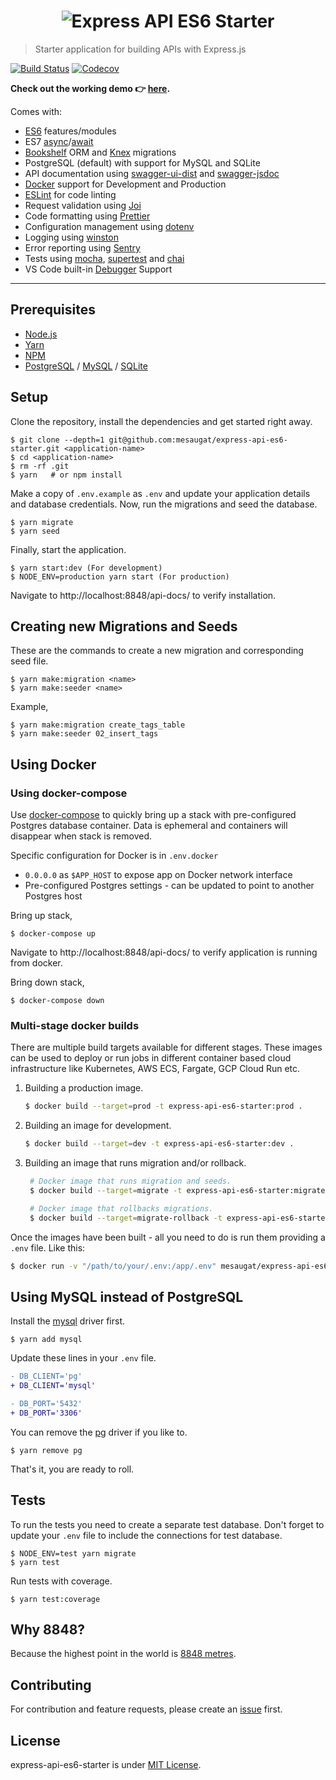 <h1 align="center">
  <img alt="Express API ES6 Starter" src="https://i.imgur.com/qeAbxtQ.png">
</h1>

> Starter application for building APIs with Express.js

[![Build Status](https://travis-ci.org/mesaugat/express-api-es6-starter.svg?branch=master)](https://travis-ci.org/mesaugat/express-api-es6-starter)
[![Codecov](https://codecov.io/gh/mesaugat/express-api-es6-starter/branch/master/graph/badge.svg)](https://codecov.io/gh/mesaugat/express-api-es6-starter)

**Check out the working demo :point_right: [here](https://express-api-es6-starter.herokuapp.com/api-docs/).**

Comes with:

- [ES6](http://babeljs.io/learn-es2015/) features/modules
- ES7 [async](https://developer.mozilla.org/en-US/docs/Web/JavaScript/Reference/Statements/async_function)/[await](https://developer.mozilla.org/en-US/docs/Web/JavaScript/Reference/Operators/await)
- [Bookshelf](http://bookshelfjs.org/) ORM and [Knex](http://knexjs.org/) migrations
- PostgreSQL (default) with support for MySQL and SQLite
- API documentation using [swagger-ui-dist](https://www.npmjs.com/package/swagger-ui) and [swagger-jsdoc](https://www.npmjs.com/package/swagger-jsdoc)
- [Docker](https://docs.docker.com/engine/docker-overview/) support for Development and Production
- [ESLint](http://eslint.org/) for code linting
- Request validation using [Joi](https://www.npmjs.com/package/@hapi/joi)
- Code formatting using [Prettier](https://www.npmjs.com/package/prettier)
- Configuration management using [dotenv](https://www.npmjs.com/package/dotenv)
- Logging using [winston](https://www.npmjs.com/package/winston)
- Error reporting using [Sentry](http://npmjs.com/package/@sentry/node)
- Tests using [mocha](https://www.npmjs.com/package/mocha), [supertest](https://www.npmjs.com/package/supertest) and [chai](https://www.npmjs.com/package/chai)
- VS Code built-in [Debugger](https://code.visualstudio.com/docs/nodejs/nodejs-debugging) Support

---

## Prerequisites

- [Node.js](https://yarnpkg.com/en/docs/install)
- [Yarn](https://yarnpkg.com/en/docs/install)
- [NPM](https://docs.npmjs.com/getting-started/installing-node)
- [PostgreSQL](https://www.postgresql.org/download/) / [MySQL](https://www.mysql.com/downloads/) / [SQLite](https://www.sqlite.org/download.html)

## Setup

Clone the repository, install the dependencies and get started right away.

    $ git clone --depth=1 git@github.com:mesaugat/express-api-es6-starter.git <application-name>
    $ cd <application-name>
    $ rm -rf .git
    $ yarn   # or npm install

Make a copy of `.env.example` as `.env` and update your application details and database credentials. Now, run the migrations and seed the database.

    $ yarn migrate
    $ yarn seed

Finally, start the application.

    $ yarn start:dev (For development)
    $ NODE_ENV=production yarn start (For production)

Navigate to http://localhost:8848/api-docs/ to verify installation.

## Creating new Migrations and Seeds

These are the commands to create a new migration and corresponding seed file.

    $ yarn make:migration <name>
    $ yarn make:seeder <name>

Example,

    $ yarn make:migration create_tags_table
    $ yarn make:seeder 02_insert_tags

## Using Docker

### Using docker-compose

Use [docker-compose](https://docs.docker.com/compose/) to quickly bring up a stack with pre-configured Postgres database container. Data is ephemeral and containers will disappear when stack is removed.

Specific configuration for Docker is in `.env.docker`

- `0.0.0.0` as `$APP_HOST` to expose app on Docker network interface
- Pre-configured Postgres settings - can be updated to point to another Postgres host

Bring up stack,

    $ docker-compose up

Navigate to http://localhost:8848/api-docs/ to verify application is running from docker.

Bring down stack,

    $ docker-compose down

### Multi-stage docker builds

There are multiple build targets available for different stages. These images can be used to deploy or run jobs in different container based cloud infrastructure like Kubernetes, AWS ECS, Fargate, GCP Cloud Run etc.

1. Building a production image.

   ```bash
   $ docker build --target=prod -t express-api-es6-starter:prod .
   ```

2. Building an image for development.

   ```bash
   $ docker build --target=dev -t express-api-es6-starter:dev .
   ```

3. Building an image that runs migration and/or rollback.

   ```bash
    # Docker image that runs migration and seeds.
    $ docker build --target=migrate -t express-api-es6-starter:migrate .

    # Docker image that rollbacks migrations.
    $ docker build --target=migrate-rollback -t express-api-es6-starter:migrate-rollback .
   ```

Once the images have been built - all you need to do is run them providing a `.env` file. Like this:

```bash
$ docker run -v "/path/to/your/.env:/app/.env" mesaugat/express-api-es6-starter:migrate
```

## Using MySQL instead of PostgreSQL

Install the [mysql](https://www.npmjs.com/package/mysql) driver first.

    $ yarn add mysql

Update these lines in your `.env` file.

```diff
- DB_CLIENT='pg'
+ DB_CLIENT='mysql'

- DB_PORT='5432'
+ DB_PORT='3306'
```

You can remove the [pg](https://www.npmjs.com/package/pg) driver if you like to.

    $ yarn remove pg

That's it, you are ready to roll.

## Tests

To run the tests you need to create a separate test database. Don't forget to update your `.env` file to include the connections for test database.

    $ NODE_ENV=test yarn migrate
    $ yarn test

Run tests with coverage.

    $ yarn test:coverage

## Why 8848?

Because the highest point in the world is [8848 metres](https://en.wikipedia.org/wiki/Mount_Everest).

## Contributing

For contribution and feature requests, please create an [issue](https://github.com/mesaugat/express-api-es6-starter/issues) first.

## License

express-api-es6-starter is under [MIT License](LICENSE).

